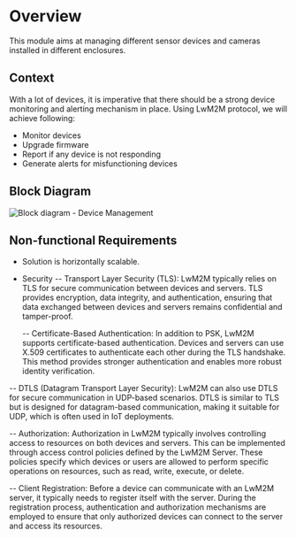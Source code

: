 # Overview
This module aims at managing different sensor devices and cameras installed in different enclosures. 

## Context 
With a lot of devices, it is imperative that there should be a strong device monitoring and alerting mechanism in place. Using LwM2M protocol, we will achieve following:
- Monitor devices
- Upgrade firmware
- Report if any device is not responding
- Generate alerts for misfunctioning devices
  

## Block Diagram 
![Block diagram - Device Management](https://github.com/Anamika1911/ArchitecturalKatas/assets/6397314/365027fe-b9ed-4064-af15-b1243ab2f6c4)

## Non-functional Requirements 
- Solution is horizontally scalable.
- Security
  -- Transport Layer Security (TLS): LwM2M typically relies on TLS for secure communication between devices and servers. TLS provides encryption, data integrity, and authentication, ensuring that data exchanged between devices and servers remains confidential and tamper-proof.

  -- Certificate-Based Authentication: In addition to PSK, LwM2M supports certificate-based authentication. Devices and servers can use X.509 certificates to authenticate each other during the TLS handshake. This method provides stronger authentication and enables more robust identity verification.

-- DTLS (Datagram Transport Layer Security): LwM2M can also use DTLS for secure communication in UDP-based scenarios. DTLS is similar to TLS but is designed for datagram-based communication, making it suitable for UDP, which is often used in IoT deployments.

-- Authorization: Authorization in LwM2M typically involves controlling access to resources on both devices and servers. This can be implemented through access control policies defined by the LwM2M Server. These policies specify which devices or users are allowed to perform specific operations on resources, such as read, write, execute, or delete.
 
 -- Client Registration: Before a device can communicate with an LwM2M server, it typically needs to register itself with the server. During the registration process, authentication and authorization mechanisms are employed to ensure that only authorized devices can connect to the server and access its resources.
